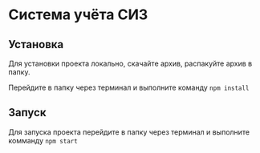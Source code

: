 # Система учёта СИЗ

## Установка
Для установки проекта локально, скачайте архив, распакуйте архив в папку.

Перейдите в папку через терминал и выполните команду `npm install`

## Запуск

Для запуска проекта перейдите в папку через терминал и выполните комманду `npm start`
